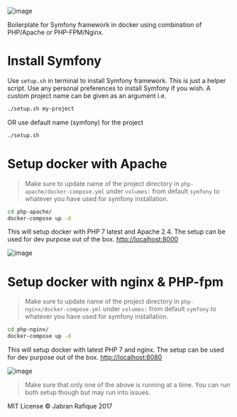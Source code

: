 ![image](https://user-images.githubusercontent.com/2131246/28238170-ef3578e8-6945-11e7-869c-5772725c3036.png)

Boilerplate for Symfony framework in docker using combination of PHP/Apache or PHP-FPM/Nginx.

# Install Symfony
Use `setup.sh` in terminal to install Symfony framework. This is just a helper script. Use any personal preferences to install Symfony if you wish. A custom project name can be given as an argument i.e.

```bash
./setup.sh my-project
```
OR use default name (symfony) for the project
```bash
./setup.sh
```

# Setup docker with Apache

> Make sure to update name of the project directory in `php-apache/docker-compose.yml` under `volumes:` from default `symfony` to whatever you have used for symfony installation.

```bash
cd php-apache/
docker-compose up -d
```
This will setup docker with PHP 7 latest and Apache 2.4. The setup can be used for dev purpose out of the box. [http://localhost:8000](http://localhost:8000)

![image](https://user-images.githubusercontent.com/2131246/28238568-ae13ca32-694e-11e7-9056-b953b6be1c58.png)

# Setup docker with nginx & PHP-fpm

> Make sure to update name of the project directory in `php-nginx/docker-compose.yml` under `volumes:` from default `symfony` to whatever you have used for symfony installation.

```bash
cd php-nginx/
docker-compose up -d
```
This will setup docker with latest PHP 7 and nginx. The setup can be used for dev purpose out of the box. [http://localhost:8080](http://localhost:8080)


![image](https://user-images.githubusercontent.com/2131246/28238424-febe1c20-694a-11e7-9cd0-962b4f52c150.png)

> Make sure that only one of the above is running at a time. You can run both setup though but may run into issues. 

MIT License
&copy; Jabran Rafique 2017
